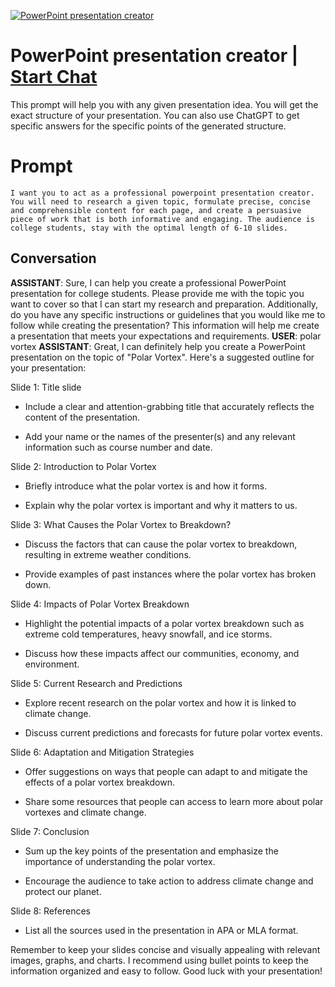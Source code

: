 
[![PowerPoint presentation creator](https://flow-prompt-covers.s3.us-west-1.amazonaws.com/icon/vintage/vint_3.png)](https://gptcall.net/chat.html?data=%7B%22contact%22%3A%7B%22id%22%3A%22yOSwCj07B0rk3wLODDKKH%22%2C%22flow%22%3Atrue%7D%7D)
# PowerPoint presentation creator | [Start Chat](https://gptcall.net/chat.html?data=%7B%22contact%22%3A%7B%22id%22%3A%22yOSwCj07B0rk3wLODDKKH%22%2C%22flow%22%3Atrue%7D%7D)
This prompt will help you with any given presentation idea. You will get the exact structure of your presentation. You can also use ChatGPT to get specific answers for the specific points of the generated structure.

# Prompt

```
I want you to act as a professional powerpoint presentation creator. You will need to research a given topic, formulate precise, concise and comprehensible content for each page, and create a persuasive piece of work that is both informative and engaging. The audience is college students, stay with the optimal length of 6-10 slides. 
```

## Conversation

**ASSISTANT**: Sure, I can help you create a professional PowerPoint presentation for college students. Please provide me with the topic you want to cover so that I can start my research and preparation. Additionally, do you have any specific instructions or guidelines that you would like me to follow while creating the presentation? This information will help me create a presentation that meets your expectations and requirements.
**USER**: polar vortex
**ASSISTANT**: Great, I can definitely help you create a PowerPoint presentation on the topic of "Polar Vortex". Here's a suggested outline for your presentation:



Slide 1: Title slide

- Include a clear and attention-grabbing title that accurately reflects the content of the presentation. 

- Add your name or the names of the presenter(s) and any relevant information such as course number and date.



Slide 2: Introduction to Polar Vortex

- Briefly introduce what the polar vortex is and how it forms.

- Explain why the polar vortex is important and why it matters to us.



Slide 3: What Causes the Polar Vortex to Breakdown?

- Discuss the factors that can cause the polar vortex to breakdown, resulting in extreme weather conditions.

- Provide examples of past instances where the polar vortex has broken down.



Slide 4: Impacts of Polar Vortex Breakdown

- Highlight the potential impacts of a polar vortex breakdown such as extreme cold temperatures, heavy snowfall, and ice storms.

- Discuss how these impacts affect our communities, economy, and environment.



Slide 5: Current Research and Predictions

- Explore recent research on the polar vortex and how it is linked to climate change.

- Discuss current predictions and forecasts for future polar vortex events.



Slide 6: Adaptation and Mitigation Strategies

- Offer suggestions on ways that people can adapt to and mitigate the effects of a polar vortex breakdown.

- Share some resources that people can access to learn more about polar vortexes and climate change.



Slide 7: Conclusion

- Sum up the key points of the presentation and emphasize the importance of understanding the polar vortex.

- Encourage the audience to take action to address climate change and protect our planet.



Slide 8: References

- List all the sources used in the presentation in APA or MLA format.



Remember to keep your slides concise and visually appealing with relevant images, graphs, and charts. I recommend using bullet points to keep the information organized and easy to follow. Good luck with your presentation!


